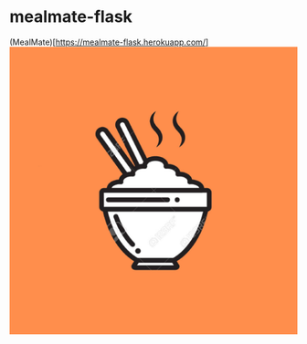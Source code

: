 # mealmate-flask
(MealMate)[https://mealmate-flask.herokuapp.com/]
![MealMate Logo](/website/static/icon.jpg)

